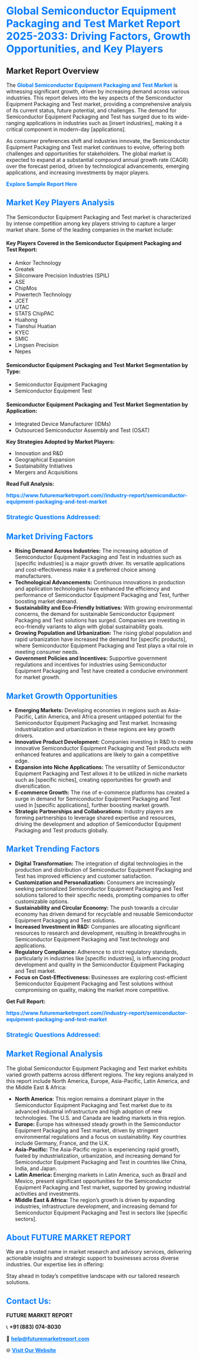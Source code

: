 <h1 style="color: #007BFF;">Global Semiconductor Equipment Packaging and Test Market Report 2025-2033: Driving Factors, Growth Opportunities, and Key Players</h1>

<section id="overview">
<h2>Market Report Overview</h2>
<p>The <a href="https://www.futuremarketreport.com//industry-report/semiconductor-equipment-packaging-and-test-market" style="color: #007BFF; text-decoration: none;"><strong>Global Semiconductor Equipment Packaging and Test Market</strong></a> is witnessing significant growth, driven by increasing demand across various industries. This report delves into the key aspects of the Semiconductor Equipment Packaging and Test market, providing a comprehensive analysis of its current status, future potential, and challenges. The demand for Semiconductor Equipment Packaging and Test has surged due to its wide-ranging applications in industries such as [insert industries], making it a critical component in modern-day [applications].</p>
<p>As consumer preferences shift and industries innovate, the Semiconductor Equipment Packaging and Test market continues to evolve, offering both challenges and opportunities for stakeholders. The global market is expected to expand at a substantial compound annual growth rate (CAGR) over the forecast period, driven by technological advancements, emerging applications, and increasing investments by major players.</p>
</section>

<section id="overview">
<p><a href="https://www.futuremarketreport.com//request-sample/reportId=81248" style="color: #007BFF; text-decoration: none;"><strong>Explore Sample Report Here</strong></a></p>
</section>

<section id="key-players">
<h2 style="color: #007BFF;">Market Key Players Analysis</h2>
<p>The Semiconductor Equipment Packaging and Test market is characterized by intense competition among key players striving to capture a larger market share. Some of the leading companies in the market include:</p>
<h4>Key Players Covered in the Semiconductor Equipment Packaging and Test Report:</h4>
<ul><li>Amkor Technology</li><li>Greatek</li><li>Siliconware Precision Industries (SPIL)</li><li>ASE</li><li>ChipMos</li><li>Powertech Technology</li><li>JCET</li><li>UTAC</li><li>STATS ChipPAC</li><li>Huahong</li><li>Tianshui Huatian</li><li>KYEC</li><li>SMIC</li><li>Lingsen Precision</li><li>Nepes</li></ul>
<h4>Semiconductor Equipment Packaging and Test Market Segmentation by Type:</h4>
<ul><li>Semiconductor Equipment Packaging</li><li>Semiconductor Equipment Test</li></ul>

<h4>Semiconductor Equipment Packaging and Test Market Segmentation by Application:</h4>
<ul><li>Integrated Device Manufacturer (IDMs)</li><li>Outsourced Semiconductor Assembly and Test (OSAT)</li></ul>
<p><strong>Key Strategies Adopted by Market Players:</strong></p>
<ul>
<li>Innovation and R&D</li>
<li>Geographical Expansion</li>
<li>Sustainability Initiatives</li>
<li>Mergers and Acquisitions</li>
</ul>
</section>

<section>
<p><strong>Read Full Analysis: </strong></p><a href="https://www.futuremarketreport.com//industry-report/semiconductor-equipment-packaging-and-test-market" style="color: #007BFF; text-decoration: none;"><strong>https://www.futuremarketreport.com//industry-report/semiconductor-equipment-packaging-and-test-market</strong></a>
<h3 style="color: #007BFF;">Strategic Questions Addressed:</h3>
</section>

<section id="driving-factors">
<h2 style="color: #007BFF;">Market Driving Factors</h2>
<ul>
<li><strong>Rising Demand Across Industries:</strong> The increasing adoption of Semiconductor Equipment Packaging and Test in industries such as [specific industries] is a major growth driver. Its versatile applications and cost-effectiveness make it a preferred choice among manufacturers.</li>
<li><strong>Technological Advancements:</strong> Continuous innovations in production and application technologies have enhanced the efficiency and performance of Semiconductor Equipment Packaging and Test, further boosting market demand.</li>
<li><strong>Sustainability and Eco-Friendly Initiatives:</strong> With growing environmental concerns, the demand for sustainable Semiconductor Equipment Packaging and Test solutions has surged. Companies are investing in eco-friendly variants to align with global sustainability goals.</li>
<li><strong>Growing Population and Urbanization:</strong> The rising global population and rapid urbanization have increased the demand for [specific products], where Semiconductor Equipment Packaging and Test plays a vital role in meeting consumer needs.</li>
<li><strong>Government Policies and Incentives:</strong> Supportive government regulations and incentives for industries using Semiconductor Equipment Packaging and Test have created a conducive environment for market growth.</li>
</ul>
</section>

<section id="growth-opportunities">
<h2 style="color: #007BFF;">Market Growth Opportunities</h2>
<ul>
<li><strong>Emerging Markets:</strong> Developing economies in regions such as Asia-Pacific, Latin America, and Africa present untapped potential for the Semiconductor Equipment Packaging and Test market. Increasing industrialization and urbanization in these regions are key growth drivers.</li>
<li><strong>Innovative Product Development:</strong> Companies investing in R&D to create innovative Semiconductor Equipment Packaging and Test products with enhanced features and applications are likely to gain a competitive edge.</li>
<li><strong>Expansion into Niche Applications:</strong> The versatility of Semiconductor Equipment Packaging and Test allows it to be utilized in niche markets such as [specific niches], creating opportunities for growth and diversification.</li>
<li><strong>E-commerce Growth:</strong> The rise of e-commerce platforms has created a surge in demand for Semiconductor Equipment Packaging and Test used in [specific applications], further boosting market growth.</li>
<li><strong>Strategic Partnerships and Collaborations:</strong> Industry players are forming partnerships to leverage shared expertise and resources, driving the development and adoption of Semiconductor Equipment Packaging and Test products globally.</li>
</ul>
</section>

<section id="trending-factors">
<h2 style="color: #007BFF;">Market Trending Factors</h2>
<ul>
<li><strong>Digital Transformation:</strong> The integration of digital technologies in the production and distribution of Semiconductor Equipment Packaging and Test has improved efficiency and customer satisfaction.</li>
<li><strong>Customization and Personalization:</strong> Consumers are increasingly seeking personalized Semiconductor Equipment Packaging and Test solutions tailored to their specific needs, prompting companies to offer customizable options.</li>
<li><strong>Sustainability and Circular Economy:</strong> The push towards a circular economy has driven demand for recyclable and reusable Semiconductor Equipment Packaging and Test solutions.</li>
<li><strong>Increased Investment in R&D:</strong> Companies are allocating significant resources to research and development, resulting in breakthroughs in Semiconductor Equipment Packaging and Test technology and applications.</li>
<li><strong>Regulatory Compliance:</strong> Adherence to strict regulatory standards, particularly in industries like [specific industries], is influencing product development and quality in the Semiconductor Equipment Packaging and Test market.</li>
<li><strong>Focus on Cost-Effectiveness:</strong> Businesses are exploring cost-efficient Semiconductor Equipment Packaging and Test solutions without compromising on quality, making the market more competitive.</li>
</ul>
</section>

<section>
<p><strong>Get Full Report: </strong></p><a href="https://www.futuremarketreport.com//industry-report/semiconductor-equipment-packaging-and-test-market" style="color: #007BFF; text-decoration: none;"><strong>https://www.futuremarketreport.com//industry-report/semiconductor-equipment-packaging-and-test-market</strong></a>
<h3 style="color: #007BFF;">Strategic Questions Addressed:</h3>
</section>


<section id="regional-analysis">
<h2 style="color: #007BFF;">Market Regional Analysis</h2>
<p>The global Semiconductor Equipment Packaging and Test market exhibits varied growth patterns across different regions. The key regions analyzed in this report include North America, Europe, Asia-Pacific, Latin America, and the Middle East & Africa:</p>
<ul>
<li><strong>North America:</strong> This region remains a dominant player in the Semiconductor Equipment Packaging and Test market due to its advanced industrial infrastructure and high adoption of new technologies. The U.S. and Canada are leading markets in this region.</li>
<li><strong>Europe:</strong> Europe has witnessed steady growth in the Semiconductor Equipment Packaging and Test market, driven by stringent environmental regulations and a focus on sustainability. Key countries include Germany, France, and the U.K.</li>
<li><strong>Asia-Pacific:</strong> The Asia-Pacific region is experiencing rapid growth, fueled by industrialization, urbanization, and increasing demand for Semiconductor Equipment Packaging and Test in countries like China, India, and Japan.</li>
<li><strong>Latin America:</strong> Emerging markets in Latin America, such as Brazil and Mexico, present significant opportunities for the Semiconductor Equipment Packaging and Test market, supported by growing industrial activities and investments.</li>
<li><strong>Middle East & Africa:</strong> The region’s growth is driven by expanding industries, infrastructure development, and increasing demand for Semiconductor Equipment Packaging and Test in sectors like [specific sectors].</li>
</ul>
</section>

<footer>
<h2 style="color: #007BFF;">About FUTURE MARKET REPORT</h2>
<p>We are a trusted name in market research and advisory services, delivering actionable insights and strategic support to businesses across diverse industries. Our expertise lies in offering:</p>

<p>Stay ahead in today’s competitive landscape with our tailored research solutions.</p>

<h2 style="color: #007BFF;">Contact Us:</h2>
<p><strong>FUTURE MARKET REPORT</strong></p>
<p>📞 <strong>+91 (883) 074-8030</strong></p>
<p>📧 <strong><a href="mailto:help@futuremarketreport.com" style="color: #007BFF;">help@futuremarketreport.com</a></strong></p>
<p>🌐 <strong><a href="https://www.futuremarketreport.com/" style="color: #007BFF;">Visit Our Website</a></strong></p>
</footer>